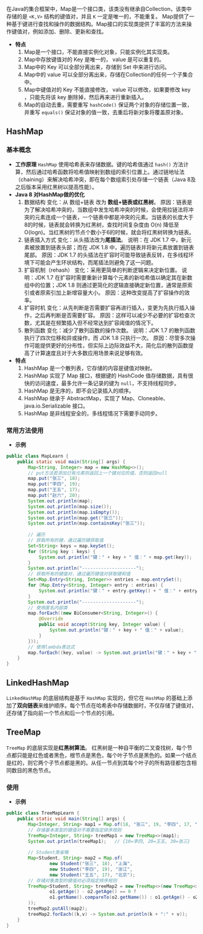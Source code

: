 在Java的集合框架中，Map是一个接口类，该类没有继承自Collection，该类中存储的是 `<K,V>` 结构的键值对，并且 `K` 一定是唯一的，不能重复。
Map提供了一种基于键进行查找和操作的数据结构。Map接口的实现类提供了丰富的方法来操作键值对，例如添加、删除、更新和查找。
- **特点**
	1. Map是一个接口，不能直接实例化对象，只能实例化其实现类。
	2. Map中存放键值对的 Key 是唯一的， value 是可以重复的。
	3. Map中的 Key 可以全部分离出来，存储到 Set 中来进行访问。
	4. Map中的 value 可以全部分离出来，存储在Collection的任何一个子集合中。
	5. Map中键值对的 Key 不能直接修改， value 可以修改，如果要修改 key ，只能先将该 key 删除掉，然后再来进行重新插入。
	6. Map的自动去重，需要重写 `hashCode()` 保证两个对象的存储位置一致，并重写 `equals()` 保证对象的值一致，去重后将新对象将覆盖原对象。
## HashMap
### 基本概念
- **工作原理**
	`HashMap` 使用哈希表来存储数据。键的哈希值通过 `hash()` 方法计算，然后通过哈希函数将哈希值映射到数组的索引位置上。通过链地址法（chaining）来解决哈希冲突，即在每个数组索引处存储一个链表（Java 8及之后版本采用红黑树以提高性能）。
- **Java 8 对HashMap做的优化**
	1. 数据结构
		变化：从 数组+链表 改为 **数组+链表或红黑树**。
		原因：链表是为了解决哈希冲突的，当数组中发生哈希冲突的时候，会使用拉链法将冲突的元素连成一个链表，一个链表中都是冲突的元素。当链表的长度大于8的时候，链表就会转换为红黑树，查找时间复杂度由 O(n) 降低至 O(logn)。当红黑树的节点个数小于6的时候，就会将红黑树转换为链表。
	2. 链表插入方式
		变化：从头插法改为**尾插法**。
		说明：在 JDK 1.7 中，新元素被放置到链表头部；而在 JDK 1.8 中，遍历链表并将新元素放置到链表尾部。
		原因：JDK 1.7 的头插法在扩容时可能导致链表反转，在多线程环境下可能会产生环状结构，而尾插法则避免了这一问题。
	3. 扩容机制（rehash）
		变化：采用更简单的判断逻辑来决定新位置。
		说明：JDK 1.7 在扩容时需要重新计算每个元素的新哈希值以确定其在新数组中的位置；JDK 1.8 则通过更简化的逻辑直接确定新位置，通常是原索引或者原索引加上新增容量大小。
		原因：这种改变提高了扩容操作的效率。
	4. 扩容时机
		变化：从先判断是否需要扩容再进行插入，变更为先执行插入操作，之后再判断是否需要扩容。
		原因：这样可以减少不必要的扩容检查次数，尤其是在频繁插入但不经常达到扩容阈值的情况下。
	5. 散列函数
		变化：减少了散列函数的操作次数。
		说明：JDK 1.7 的散列函数执行了四次位移和异或操作，而 JDK 1.8 只执行一次。
		原因：尽管多次操作可能提供更好的分布性，但实际上边际效益不大，简化后的散列函数提高了计算速度且对于大多数应用场景来说足够有效。
- **特点**
	1. HashMap 是一个散列表，它存储的内容是键值对映射。
	2. HashMap 实现了 Map 接口，根据键的 HashCode 值存储数据，具有很快的访问速度，最多允许一条记录的键为 `null`，不支持线程同步。
	3. HashMap 是无序的，即不会记录插入的顺序。
	4. HashMap 继承于 AbstractMap，实现了 Map、Cloneable、java.io.Serializable 接口。
	5. HashMap 是非线程安全的，多线程情况下需要手动同步。
### 常用方法使用
- **示例**
```java
public class MapLearn {  
    public static void main(String[] args) {  
        Map<String, Integer> map = new HashMap<>();  
        // put方法若添加已有元素则返回上一个键对应的值，否则返回null
        map.put("张三", 18);  
        map.put("李四", 19);  
        map.put("王五", 17);  
        map.put("赵六", 20);  
        System.out.println(map);  
        System.out.println(map.size());  
        System.out.println(map.isEmpty());  
        System.out.println(map.get("张三"));  
        System.out.println(map.containsKey("张三"));  
        
        // 遍历  
        // 获取所有的键，通过遍历键获取值  
        Set<String> keys = map.keySet();  
        for (String key : keys) {  
            System.out.println("键：" + key + " 值：" + map.get(key));  
        }  
        System.out.println("--------------------");  
        // 获取所有的键值对，通过遍历键值对获取键和值  
        Set<Map.Entry<String, Integer>> entries = map.entrySet();  
        for (Map.Entry<String, Integer> entry : entries) {  
            System.out.println("键：" + entry.getKey() + " 值：" + entry.getValue());  
        }  
        System.out.println("--------------------");  
        // 使用匿名内部类
        map.forEach((new BiConsumer<String, Integer>() {  
            @Override            
            public void accept(String key, Integer value) {  
                System.out.println("键：" + key + " 值：" + value);  
            }  
        }));  
        // 使用lambda表达式  
        map.forEach((key, value) -> System.out.println("键：" + key + " 值：" + value)); 
    }  
}
```
## LinkedHashMap
`LinkedHashMap` 的底层结构是基于 `HashMap` 实现的，但它在 `HashMap` 的基础上添加了**双向链表**来维护顺序。每个节点在哈希表中存储数据时，不仅存储了键值对，还存储了指向前一个节点和后一个节点的引用。
## TreeMap
`TreeMap` 的底层实现是**红黑树算法**。
红黑树是一种自平衡的二叉查找树，每个节点都只能是红色或者黑色，根节点是黑色，每个叶子节点是黑色的。如果一个结点是红的，则它两个子节点都是黑的。从任一节点到其每个叶子的所有路径都包含相同数目的黑色节点。
### 使用
- **示例**
```java
public class TreeMapLearn {  
    public static void main(String[] args) {  
        Map<Integer, String> map1 = Map.of(18, "张三", 19, "李四", 17, "王五");  
        // 存储基本类型的键值对不需要指定排序规则  
        TreeMap<Integer, String> treeMap1 = new TreeMap<>(map1);  
        System.out.println(treeMap1);   // {10=李四, 20=王五, 30=张三}  
        
	    // Student类省略
	    Map<Student, String> map2 = Map.of(  
                new Student("张三", 18), "上海",  
                new Student("李四", 19), "浙江",  
                new Student("王五", 17), "北京");  
        // 存储对象类型的键值对必须指定排序规则  
        TreeMap<Student, String> treeMap2 = new TreeMap<>(new TreeMap<>((o1, o2) ->  
                o1.getAge() - o2.getAge() == 0 ? 
                o1.getName().compareTo(o2.getName()) : o1.getAge() - o2.getAge()  
        ));  
        treeMap2.putAll(map2);  
        treeMap2.forEach((k,v) -> System.out.println(k + ":" + v));  
    }  
}
```